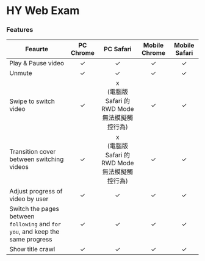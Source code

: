 # HY Web Exam

### Features

| Feaurte                                                                        | PC Chrome |                     PC Safari                     | Mobile Chrome | Mobile Safari |
| ------------------------------------------------------------------------------ | :-------: | :-----------------------------------------------: | :-----------: | :-----------: |
| Play & Pause video                                                             |     ✓     |                         ✓                         |       ✓       |       ✓       |
| Unmute                                                                         |     ✓     |                         ✓                         |       ✓       |       ✓       |
| Swipe to switch video                                                          |     ✓     | x<br>(電腦版 Safari 的 RWD Mode 無法模擬觸控行為) |       ✓       |       ✓       |
| Transition cover between switching videos                                      |     ✓     | x<br>(電腦版 Safari 的 RWD Mode 無法模擬觸控行為) |       ✓       |       ✓       |
| Adjust progress of video by user                                               |     ✓     |                         ✓                         |       ✓       |       ✓       |
| Switch the pages between `following` and `for you`, and keep the same progress |     ✓     |                         ✓                         |       ✓       |       ✓       |
| Show title crawl                                                               |     ✓     |                         ✓                         |       ✓       |       ✓       |

